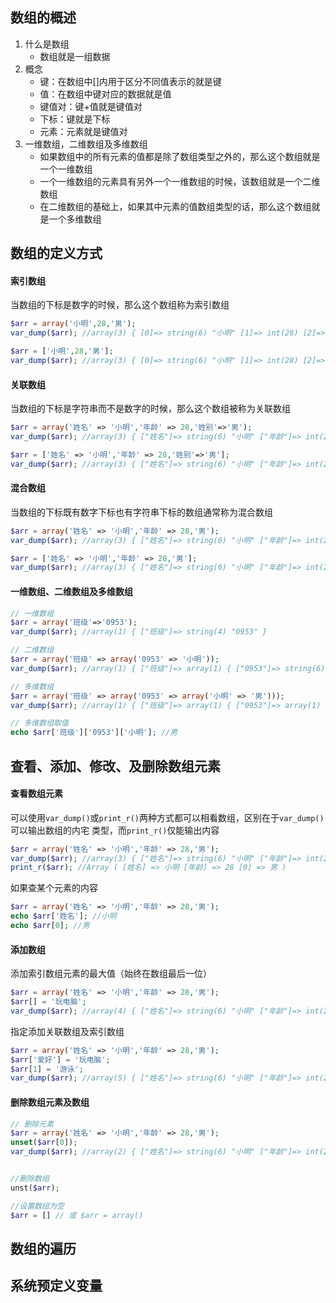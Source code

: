 ## 数组的概述

1. 什么是数组
   - 数组就是一组数据
2. 概念
   - 键：在数组中[]内用于区分不同值表示的就是键
   - 值：在数组中键对应的数据就是值
   - 键值对：键+值就是键值对
   - 下标：键就是下标
   - 元素：元素就是键值对
3. 一维数组，二维数组及多维数组
   - 如果数组中的所有元素的值都是除了数组类型之外的，那么这个数组就是一个一维数组
   - 一个一维数组的元素具有另外一个一维数组的时候，该数组就是一个二维数组
   - 在二维数组的基础上，如果其中元素的值数组类型的话，那么这个数组就是一个多维数组

## 数组的定义方式

#### 索引数组

当数组的下标是数字的时候，那么这个数组称为索引数组

```php
$arr = array('小明',28,'男');
var_dump($arr); //array(3) { [0]=> string(6) "小明" [1]=> int(28) [2]=> string(3) "男" }

$arr = ['小明',28,'男'];
var_dump($arr); //array(3) { [0]=> string(6) "小明" [1]=> int(28) [2]=> string(3) "男" }
```

#### 关联数组

当数组的下标是字符串而不是数字的时候，那么这个数组被称为关联数组

```php
$arr = array('姓名' => '小明','年龄' => 28,'姓别'=>'男');
var_dump($arr); //array(3) { ["姓名"]=> string(6) "小明" ["年龄"]=> int(28) ["姓别"]=> string(3) "男" }

$arr = ['姓名' => '小明','年龄' => 28,'姓别'=>'男'];
var_dump($arr); //array(3) { ["姓名"]=> string(6) "小明" ["年龄"]=> int(28) ["姓别"]=> string(3) "男" }
```

#### 混合数组

当数组的下标既有数字下标也有字符串下标的数组通常称为混合数组

```php
$arr = array('姓名' => '小明','年龄' => 28,'男');
var_dump($arr); //array(3) { ["姓名"]=> string(6) "小明" ["年龄"]=> int(28) [0]=> string(3) "男" }

$arr = ['姓名' => '小明','年龄' => 28,'男'];
var_dump($arr); //array(3) { ["姓名"]=> string(6) "小明" ["年龄"]=> int(28) [0]=> string(3) "男" }
```

#### 一维数组、二维数组及多维数组

```php
// 一维数组
$arr = array('班级'=>'0953');
var_dump($arr); //array(1) { ["班级"]=> string(4) "0953" }

// 二维数组
$arr = array('班级' => array('0953' => '小明'));
var_dump($arr); //array(1) { ["班级"]=> array(1) { ["0953"]=> string(6) "小明" } }

// 多维数组
$arr = array('班级' => array('0953' => array('小明' => '男')));
var_dump($arr); //array(1) { ["班级"]=> array(1) { ["0953"]=> array(1) { ["小明"]=> string(3) "男" } } }

// 多维数组取值
echo $arr['班级']['0953']['小明']; //男
```

## 查看、添加、修改、及删除数组元素

#### 查看数组元素

可以使用`var_dump()`或`print_r()`两种方式都可以相看数组，区别在于`var_dump()`可以输出数组的内宅 类型，而`print_r()`仅能输出内容

```php
$arr = array('姓名' => '小明','年龄' => 28,'男');
var_dump($arr); //array(3) { ["姓名"]=> string(6) "小明" ["年龄"]=> int(28) [0]=> string(3) "男" }
print_r($arr); //Array ( [姓名] => 小明 [年龄] => 28 [0] => 男 )
```

如果查某个元素的内容

```php
$arr = array('姓名' => '小明','年龄' => 28,'男');
echo $arr['姓名']; //小明
echo $arr[0]; //男
```

#### 添加数组

添加索引数组元素的最大值（始终在数组最后一位）

```php
$arr = array('姓名' => '小明','年龄' => 28,'男');
$arr[] = '玩电脑';
var_dump($arr); //array(4) { ["姓名"]=> string(6) "小明" ["年龄"]=> int(28) [0]=> string(3) "男" [1]=> string(9) "玩电脑" }
```

指定添加关联数组及索引数组

```php
$arr = array('姓名' => '小明','年龄' => 28,'男');
$arr['爱好'] = '玩电脑';
$arr[1] = '游泳';
var_dump($arr); //array(5) { ["姓名"]=> string(6) "小明" ["年龄"]=> int(28) [0]=> string(3) "男" ["爱好"]=> string(9) "玩电脑" [1]=> string(6) "游泳" }
```

#### 删除数组元素及数组

```php
// 删除元素
$arr = array('姓名' => '小明','年龄' => 28,'男');
unset($arr[0]);
var_dump($arr); //array(2) { ["姓名"]=> string(6) "小明" ["年龄"]=> int(28) }


//删除数组
unst($arr);

//设置数组为空
$arr = [] // 或 $arr = array()

```

## 数组的遍历

## 系统预定义变量
